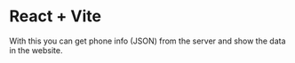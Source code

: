# React + Vite

With this you can get phone info (JSON) from the server and show the data in the website.

